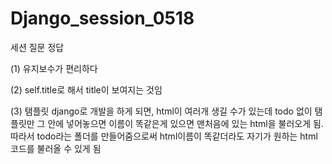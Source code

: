 # Django_session_0518

세션 질문 정답

(1) 유지보수가 편리하다

(2) self.title로 해서 title이 보여지는 것임

(3) 탬플릿 django로 개발을 하게 되면, html이 여러개 생길 수가 있는데 todo 없이 탬플릿만 그 안에 넣어놓으면 이름이 똑같은게 있으면 맨처음에 있는 html을 불러오게 됨. 따라서 todo라는 폴더를 만들어줌으로써 html이름이 똑같더라도 자기가 원하는 html코드를 불러올 수 있게 됨

